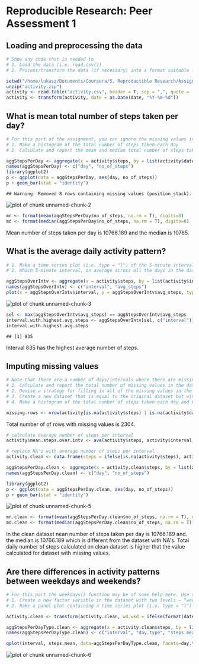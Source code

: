 # Reproducible Research: Peer Assessment 1


## Loading and preprocessing the data

```r
# Show any code that is needed to
# 1. Load the data (i.e. read.csv())
# 2. Process/transform the data (if necessary) into a format suitable for your analysis

setwd("/home/lukasz/Documents/Coursera/5. Reproductible Research/Assignment1/github/RepData_PeerAssessment1")
unzip("activity.zip")
activity <- read.table("activity.csv", header = T, sep = ",", quote = '"' )
activity <- transform(activity, date = as.Date(date, "%Y-%m-%d"))
```

## What is mean total number of steps taken per day?


```r
# For this part of the assignment, you can ignore the missing values in the dataset.
# 1. Make a histogram of the total number of steps taken each day
# 2. Calculate and report the mean and median total number of steps taken per day

aggStepsPerDay <- aggregate(x = activity$steps, by = list(activity$date), FUN = sum)
names(aggStepsPerDay) <- c("day", "no_of_steps")
library(ggplot2)
p <- ggplot(data = aggStepsPerDay, aes(day, no_of_steps)) 
p + geom_bar(stat = "identity")
```

```
## Warning: Removed 8 rows containing missing values (position_stack).
```

![plot of chunk unnamed-chunk-2](figure/unnamed-chunk-2.png) 

```r
mn <- format(mean(aggStepsPerDay$no_of_steps, na.rm = T), digits=8)
md <- format(median(aggStepsPerDay$no_of_steps, na.rm = T), digits=8)
```

Mean number of steps taken per day is 10766.189 and the median is 10765.

## What is the average daily activity pattern?


```r
# 1. Make a time series plot (i.e. type = "l") of the 5-minute interval (x-axis) and the average number of steps taken, averaged across all days (y-axis)
# 2. Which 5-minute interval, on average across all the days in the dataset, contains the maximum number of steps?

aggStepsOverIntv <- aggregate(x = activity$steps, by = list(activity$interval), FUN = function(x) mean(x, na.rm = T) )
names(aggStepsOverIntv) <- c("interval", "avg_steps")
plot(x = aggStepsOverIntv$interval, y = aggStepsOverIntv$avg_steps, type = "l", xlab = "Interval", ylab = "Average number of steps")
```

![plot of chunk unnamed-chunk-3](figure/unnamed-chunk-3.png) 

```r
sel <- max(aggStepsOverIntv$avg_steps) == aggStepsOverIntv$avg_steps
interval.with.highest.avg.steps <- aggStepsOverIntv[sel, c("interval")]
interval.with.highest.avg.steps
```

```
## [1] 835
```

Interval 835 has the highest average number of steps.

## Imputing missing values


```r
# Note that there are a number of days/intervals where there are missing values (coded as NA). The presence of missing days may introduce bias into some calculations or summaries of the data.
# 1. Calculate and report the total number of missing values in the dataset (i.e. the total number of rows with NAs)
# 2. Devise a strategy for filling in all of the missing values in the dataset. The strategy does not need to be sophisticated. For example, you could use the mean/median for that day, or the mean for that 5-minute interval, etc.
# 3. Create a new dataset that is equal to the original dataset but with the missing data filled in.
# 4. Make a histogram of the total number of steps taken each day and Calculate and report the mean and median total number of steps taken per day. Do these values differ from the estimates from the first part of the assignment? What is the impact of imputing missing data on the estimates of the total daily number of steps?

missing.rows <- nrow(activity[is.na(activity$steps) | is.na(activity$date) | is.na(activity$interval), ])
```

Total number of of rows with missing values is 2304. 


```r
# calculate average number of steps per interval
activity$mean.steps.over.intv <- ave(activity$steps, activity$interval, FUN=function(x) mean(x, na.rm = T))

# replace NA's with average number of steps per interval
activity.clean <- data.frame(steps = ifelse(is.na(activity$steps), activity$mean.steps.over.intv, activity$steps), date = activity$date, interval = activity$interval)

aggStepsPerDay.clean <- aggregate(x = activity.clean$steps, by = list(activity.clean$date), FUN = sum)
names(aggStepsPerDay.clean) <- c("day", "no_of_steps")

library(ggplot2)
p <- ggplot(data = aggStepsPerDay.clean, aes(day, no_of_steps)) 
p + geom_bar(stat = "identity")
```

![plot of chunk unnamed-chunk-5](figure/unnamed-chunk-5.png) 

```r
mn.clean <- format(mean(aggStepsPerDay.clean$no_of_steps, na.rm = T), digits=8)
md.clean <- format(median(aggStepsPerDay.clean$no_of_steps, na.rm = T), digits=8)
```

In the clean dataset nean number of steps taken per day is 10766.189 and. the median is 10766.189 which is different from the dataset with NA's. 
Total daily number of steps calculated on clean dataset is higher that the value calculated for dataset with missing values.


## Are there differences in activity patterns between weekdays and weekends?


```r
# For this part the weekdays() function may be of some help here. Use the dataset with the filled-in missing values for this part.
# 1. Create a new factor variable in the dataset with two levels – “weekday” and “weekend” indicating whether a given date is a weekday or weekend day.
# 2. Make a panel plot containing a time series plot (i.e. type = "l") of the 5-minute interval (x-axis) and the average number of steps taken, averaged across all weekday days or weekend days (y-axis). The plot should look something like the following, which was creating using simulated data:

activity.clean <- transform(activity.clean, wd.wkd = ifelse(format(date, "%w") %in% c("5", "6"), "weekend", "weekday") )

aggStepsPerDayType.clean <- aggregate(x = activity.clean$steps, by = list(activity.clean$interval, activity.clean$wd.wkd), FUN = mean)
names(aggStepsPerDayType.clean) <- c("interval", "day.type", "steps.mean")

qplot(interval, steps.mean, data=aggStepsPerDayType.clean, facets=day.type~., geom = "line")
```

![plot of chunk unnamed-chunk-6](figure/unnamed-chunk-6.png) 

